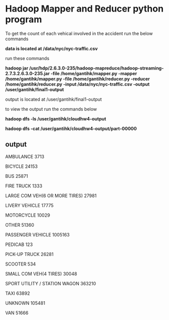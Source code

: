 # Hadoop Mapper and Reducer python program

To get the count of each vehical involved in the accident run the below commands

<b>data is located at /data/nyc/nyc-traffic.csv</b>

run these commands

<b>hadoop jar /usr/hdp/2.6.3.0-235/hadoop-mapreduce/hadoop-streaming-2.7.3.2.6.3.0-235.jar
-file /home/gantihk/mapper.py -mapper /home/gantihk/mapper.py
-file /home/gantihk/reducer.py -reducer /home/gantihk/reducer.py
-input /data/nyc/nyc-traffic.csv -output /user/gantihk/final1-output</b>

output is located at /user/gantihk/final1-output

to view the output run the commands below

<b>hadoop dfs -ls /user/gantihk/cloudhw4-output

hadoop dfs -cat /user/gantihk/cloudhw4-output/part-00000</b>


<h2>output</h2>

AMBULANCE       3713

BICYCLE 24153

BUS     25871

FIRE TRUCK      1333

LARGE COM VEH(6 OR MORE TIRES)  27981

LIVERY VEHICLE  17775

MOTORCYCLE      10029

OTHER   51360

PASSENGER VEHICLE       1005163

PEDICAB 123

PICK-UP TRUCK   26281

SCOOTER 534

SMALL COM VEH(4 TIRES)  30048

SPORT UTILITY / STATION WAGON   363210

TAXI    63892

UNKNOWN 105481

VAN     51666
